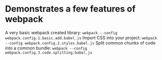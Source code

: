 # Demonstrates a few features of webpack


A very basic webpack created library:
`webpack --config webpack.config.1.basic.add.babel.js`
Import CSS into your project:
`webpack --config webpack.config.2.styles.babel.js`
Split common chunks of code into a common bundle:
`webpack --config webpack.config.3.code.splitting.babel.js`

```


